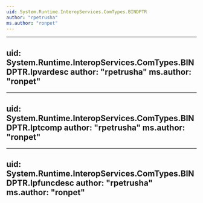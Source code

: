 ```yaml
---
uid: System.Runtime.InteropServices.ComTypes.BINDPTR
author: "rpetrusha"
ms.author: "ronpet"
---
```


---
uid: System.Runtime.InteropServices.ComTypes.BINDPTR.lpvardesc
author: "rpetrusha"
ms.author: "ronpet"
---

---
uid: System.Runtime.InteropServices.ComTypes.BINDPTR.lptcomp
author: "rpetrusha"
ms.author: "ronpet"
---

---
uid: System.Runtime.InteropServices.ComTypes.BINDPTR.lpfuncdesc
author: "rpetrusha"
ms.author: "ronpet"
---
